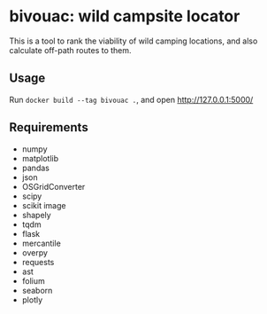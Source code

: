 # bivouac: wild campsite locator
This is a tool to rank the viability of wild camping locations, and also calculate off-path routes to them.

## Usage
Run `docker build --tag bivouac .`, and open http://127.0.0.1:5000/

## Requirements
- numpy
- matplotlib
- pandas
- json
- OSGridConverter
- scipy
- scikit image
- shapely
- tqdm
- flask
- mercantile
- overpy
- requests
- ast
- folium
- seaborn
- plotly
